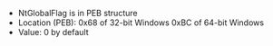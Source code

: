 * NtGlobalFlag is in PEB structure
* Location (PEB): 
    0x68 of 32-bit Windows
    0xBC of 64-bit Windows
* Value: 0 by default